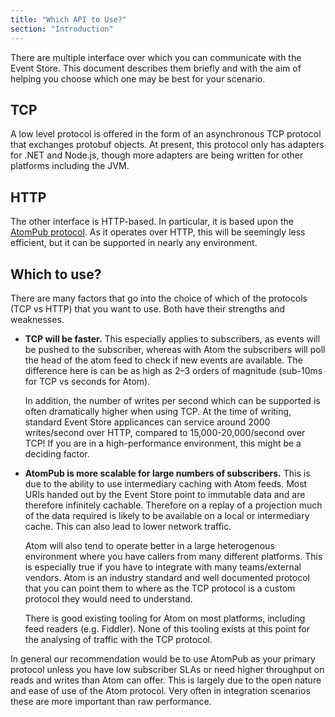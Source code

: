 ```yaml
---
title: "Which API to Use?"
section: "Introduction"
---
```


There are multiple interface over which you can communicate with the Event Store. This document describes them briefly and with the aim of helping you choose which one may be best for your scenario.

## TCP

A low level protocol is offered in the form of an asynchronous TCP protocol that exchanges protobuf objects. At present, this protocol only has adapters for .NET and Node.js, though more adapters are being written for other platforms including the JVM.

## HTTP

The other interface is HTTP-based. In particular, it is based upon the [AtomPub protocol](http://tools.ietf.org/html/rfc5023). As it operates over HTTP, this will be seemingly less efficient, but it can be supported in nearly any environment.

## Which to use?

There are many factors that go into the choice of which of the protocols (TCP vs HTTP) that you want to use. Both have their strengths and weaknesses.

- **TCP will be faster.** This especially applies to subscribers, as events will be pushed to the subscriber, whereas with Atom the subscribers will poll the head of the atom feed to check if new events are available. The difference here is can be as high as 2–3 orders of magnitude (sub-10ms for TCP vs seconds for Atom).

  In addition, the number of writes per second which can be supported is often dramatically higher when using TCP. At the time of writing, standard Event Store applicances can service around 2000 writes/second over HTTP, compared to 15,000-20,000/second over TCP! If you are in a high-performance environment, this might be a deciding factor.

- **AtomPub is more scalable for large numbers of subscribers.** This is due to the ability to use intermediary caching with Atom feeds. Most URIs handed out by the Event Store point to immutable data and are therefore infinitely cachable. Therefore on a replay of a projection much of the data required is likely to be available on a local or intermediary cache. This can also lead to lower network traffic.

  Atom will also tend to operate better in a large heterogenous environment where you have callers from many different platforms. This is especially true if you have to integrate with many teams/external vendors. Atom is an industry standard and well documented protocol that you can point them to where as the TCP protocol is a custom protocol they would need to understand. 

  There is good existing tooling for Atom on most platforms, including feed readers (e.g. Fiddler). None of this tooling exists at this point for the analysing of traffic with the TCP protocol.

<span class="note">
In general our recommendation would be to use AtomPub as your primary protocol unless you have low subscriber SLAs or need higher throughput on reads and writes than Atom can offer. This is largely due to the open nature and ease of use of the Atom protocol. Very often in integration scenarios these are more important than raw performance.
</span>